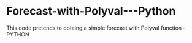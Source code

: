 # Forecast-with-Polyval---Python
This code pretends to obtaing a simple forecast with Polyval function - PYTHON
